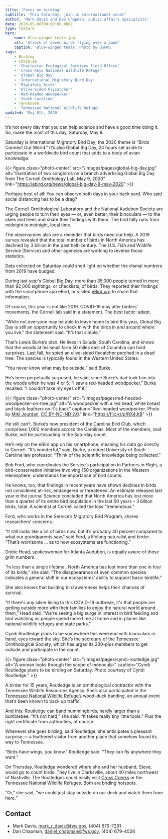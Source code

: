 ```yaml
---
title: 'Focus on birding'
subtitle: 'This Saturday, join in international count'
author: 'Mark Davis and Dan Chapman, public affairs specialists'
date: 2020-05-08T00:00:00.000Z
type: feature
hero:
    name: blue-winged-teals.jpg
    alt: 'Aflock of seven birds flying over a pond'
    caption: 'Blue-winged teals. Photo by USFWS.'
tags:
    - Birding
    - COVID-19
    - 'Charleston Ecological Services Field Office'
    - 'Cross Keys National Wildlife Refuge'
    - 'Global Big Day'
    - 'International Migratory Bird Day'
    - 'Migratory Birds'
    - 'Olive-Sided Flycatcher'
    - 'Red-Headed Woodpecker'
    - 'South Carolina'
    - Tennessee
    - 'Tennessee National Wildlife Refuge'
updated: 'May 8th, 2020'
---
```


It’s not every day that you can help science and have a good time doing it. So, make the most of this day, Saturday, May 9.

Saturday is International Migratory Bird Day; the 2020 theme is “Birds Connect Our World.” It’s also Global Big Day, 24 hours set aside to participate in a worldwide bird count that adds to a body of avian knowledge.

{{< figure class="photo-center" src="/images/pages/global-big-day.jpg" alt="Illustration of two songbirds on a branch advertising Global Big Day from The Cornell Ornithology Lab, May 9, 2020" link="https://ebird.org/news/global-big-day-9-may-2020" >}}

Perhaps best of all: You can observe both days in your back yard. Who said social distancing has to be a drag?

The Cornell Ornithological Laboratory and the National Audubon Society are urging people to turn their eyes &mdash; or, even better, their binoculars &mdash; to the skies and trees and share their findings with them. The bird tally runs from midnight to midnight, local time.

The observances also are a reminder that birds need our help. A 2019 survey revealed that the total number of birds in North America has declined by 3 billion in the past half-century. The U.S. Fish and Wildlife Service (Service) and other agencies are working to reverse those statistics.

Data collected on Saturday could shed light on whether the dismal numbers from 2019 have budged.

During last year’s Global Big Day, more than 35,000 people turned in more than 92,000 sightings, or checklists, of birds. They reported their findings with the smartphone app eBird, or visited [eBird.org](https://ebird.org/home) to share that information.

Of course, this year is not like 2019. COVID-19 may alter birders’ movements, the Cornell lab said in a statement. The best tactic: adapt.

“While not everyone may be able to leave home to bird this year, Global Big Day is still an opportunity to check in with the birds in and around where you live,” the statement said. “It’s that simple.”

That’s Lewis Burke’s plan. He lives in Saluda, South Carolina, and knows that the woods at his small farm 50 miles east of Columbia can hold surprises. Last fall, he spied an olive-sided flycatcher perched in a dead tree. The species is typically found in the Western United States.

“You never know what may be outside,” said Burke.

He’s been perpetually surprised, he said, since Burke’s dad took him into the woods when he was 4 or 5. “I saw a red-headed woodpecker,” Burke recalled. “I couldn’t take my eyes off it.”

{{< figure class="photo-center" src="/images/pages/red-headed-woodpecker-on-tree.jpg" alt="A woodpecker with a red head, white breast and black feathers on it's back" caption="Red-headed woodpecker. Photo by <a href='https://www.flickr.com/photos/73886864@N08/'>Miki Jourdan</a>, <a href='https://creativecommons.org/licenses/by-nc-nd/2.0/'>CC BY-NC-ND 2.0</a>." link="https://flic.kr/p/RX4JtB" >}}

He still can’t. Burke’s now president of the Carolina Bird Club, which comprises 1,000 members across the Carolinas. Most of the members, said Burke, will be participating in the Saturday count.

He’ll rely on the eBird app on his smartphone, meaning his data go directly to Cornell. “It’s wonderful,” said, Burke, a retired University of South Carolina law professor. “Think of the scientific knowledge being collected.”

Bob Ford, who coordinates the Service’s participation in Partners in Flight, a bird-conservation initiative involving 150 organizations in the Western Hemisphere, understands the importance of bird counts.

He knows, too, that findings in recent years have shown declines in birds not considered at-risk, endangered or threatened. An estimate released last year in the journal Science concluded that North America has lost more than a quarter of its entire bird population in the last 50 years – 3 billion birds, total. A scientist at Cornell called the loss “tremendous.”

Ford, who works in the Service’s Migratory Bird Program, shares researchers’ concerns.

“It still looks like a lot of birds now, but it’s probably 40 percent compared to what our grandparents saw,” said Ford, a lifelong naturalist and birder. “That’s worrisome … as to how ecosystems are functioning.”

Dottie Head, spokeswoman for Atlanta Audubon, is equally aware of those grim numbers.

“In less than a single lifetime , North America has lost more than one in four of its birds,” she said. “The disappearance of even common species indicates a general shift in our ecosystems’ ability to support basic birdlife.”

She also knows that building bird awareness helps their chances of survival.

“If there's any silver lining to this COVID-19 outbreak, it's that people are getting outside more with their families to enjoy the natural world around them,” Head said. “We're seeing a big surge in interest in bird feeding and bird watching as people spend more time at home and in places like national wildlife refuges and state parks.”

Cyndi Routledge plans to be somewhere this weekend with binoculars in hand, eyes toward the sky. She’s the secretary of the Tennessee Ornithological Society, which has urged its 200-plus members to get outside and participate in the count.

{{< figure class="photo-center" src="/images/pages/cyndi-routledge.jpg" alt="A woman looks through the scope of monocular" caption="Cyndi Routledge plans to be birding on Saturday. Photo courtesy of Cyndi Routledge." >}}

A birder for 15 years, Routledge is an ornithological contractor with the Tennessee Wildlife Resources Agency. She’s also participated in the [Tennessee National Wildlife Refuge’s](https://www.fws.gov/refuge/tennessee/) wood-duck banding, an annual event that’s been known to back up traffic.

And this: Routledge can band hummingbirds, hardly larger than a bumblebee. “It’s not hard,” she said. “It takes really tiny little tools.” Plus the right certificate from authorities, of course.

Whenever she goes birding, said Routledge, she anticipates a pleasant surprise &mdash; a feathered visitor from another place that somehow found its way to Tennessee.

“Birds have wings, you know,” Routledge said. “They can fly anywhere they want.”

On Thursday, Routledge wondered where she and her husband, Steve, would go to count birds. They live in Clarksville, about 40 miles northwest of Nashville. The Routledges could easily visit [Cross Creeks](https://www.fws.gov/refuge/Cross_Creeks/) or the Tennessee National Wildlife Refuges. Both are birding hotspots.

“Or,” she said, “we could just stay outside on our deck and watch them from here.”

## Contact

- Mark Davis, [mark_r_davis@fws.gov](mailto:mark_r_davis@fws.gov), (404) 679-7291
- Dan Chapman, [daniel_chapman@fws.gov](mailto:daniel_chapman@fws.gov), (404) 679-4028
